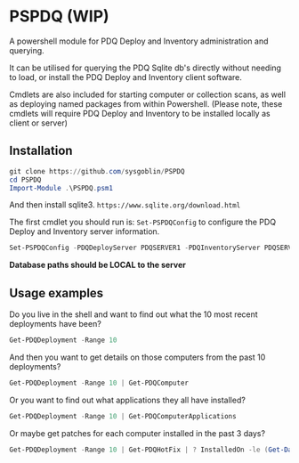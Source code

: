 # PSPDQ (WIP)

A powershell module for PDQ Deploy and Inventory administration and querying.

It can be utilised for querying the PDQ Sqlite db's directly without needing to load, or install the PDQ Deploy and Inventory client software. 

Cmdlets are also included for starting computer or collection scans, as well as deploying named packages from within Powershell. (Please note, these cmdlets will require PDQ Deploy and Inventory to be installed locally as client or server)

## Installation
```Powershell
git clone https://github.com/sysgoblin/PSPDQ
cd PSPDQ
Import-Module .\PSPDQ.psm1
```
And then install sqlite3. `https://www.sqlite.org/download.html`

The first cmdlet you should run is: `Set-PSPDQConfig` to configure the PDQ Deploy and Inventory server information.
```Powershell
Set-PSPDQConfig -PDQDeployServer PDQSERVER1 -PDQInventoryServer PDQSERVER2 -PDQDeployDBPath "C:\ProgramData\PDQ Deploy\Database.db" -PDQInventoryDBPath "C:\ProgramData\PDQ Inventory\Database.db"
```
**Database paths should be LOCAL to the server**

## Usage examples
Do you live in the shell and want to find out what the 10 most recent deployments have been?
```powershell
Get-PDQDeployment -Range 10
```

And then you want to get details on those computers from the past 10 deployments?
```powershell
Get-PDQDeployment -Range 10 | Get-PDQComputer
```

Or you want to find out what applications they all have installed?
```powershell
Get-PDQDeployment -Range 10 | Get-PDQComputerApplications
```

Or maybe get patches for each computer installed in the past 3 days?
```powershell
Get-PDQDeployment -Range 10 | Get-PDQHotFix | ? InstalledOn -le (Get-Date).AddDays(-3)
```